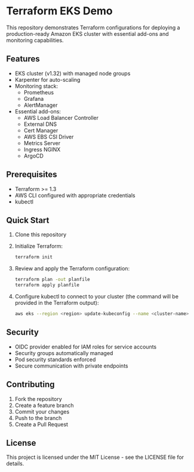 # Terraform EKS Demo

This repository demonstrates Terraform configurations for deploying a production-ready Amazon EKS cluster with essential add-ons and monitoring capabilities.

## Features

- EKS cluster (v1.32) with managed node groups
- Karpenter for auto-scaling
- Monitoring stack:
  - Prometheus
  - Grafana
  - AlertManager
- Essential add-ons:
  - AWS Load Balancer Controller
  - External DNS
  - Cert Manager
  - AWS EBS CSI Driver
  - Metrics Server
  - Ingress NGINX
  - ArgoCD

## Prerequisites

- Terraform >= 1.3
- AWS CLI configured with appropriate credentials
- kubectl

## Quick Start

1. Clone this repository

2. Initialize Terraform:
   ```bash
   terraform init
   ```

3. Review and apply the Terraform configuration:
   ```bash
   terraform plan -out planfile
   terraform apply planfile
   ```

4. Configure kubectl to connect to your cluster (the command will be provided in the Terraform output):
   ```bash
   aws eks --region <region> update-kubeconfig --name <cluster-name>
   ```

## Security

- OIDC provider enabled for IAM roles for service accounts
- Security groups automatically managed
- Pod security standards enforced
- Secure communication with private endpoints

## Contributing

1. Fork the repository
2. Create a feature branch
3. Commit your changes
4. Push to the branch
5. Create a Pull Request

## License

This project is licensed under the MIT License - see the LICENSE file for details.
